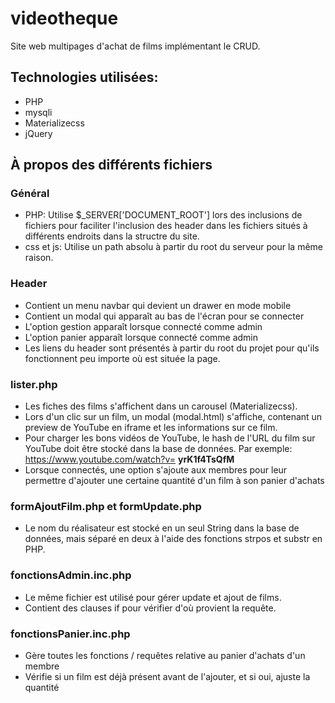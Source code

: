 # videotheque
Site web multipages d'achat de films implémentant le CRUD.

## Technologies utilisées:
- PHP
- mysqli
- Materializecss
- jQuery

## À propos des différents fichiers

### Général
- PHP: Utilise $_SERVER['DOCUMENT_ROOT'] lors des inclusions de fichiers pour faciliter l'inclusion des header dans les fichiers situés à différents endroits dans la structre du site.
- css et js: Utilise un path absolu à partir du root du serveur pour la même raison.

### Header
- Contient un menu navbar qui devient un drawer en mode mobile
- Contient un modal qui apparaît au bas de l'écran pour se connecter
- L'option gestion apparaît lorsque connecté comme admin
- L'option panier apparaît lorsque connecté comme admin
- Les liens du header sont présentés à partir du root du projet pour qu'ils fonctionnent peu importe où est située la page. 

### lister.php
- Les fiches des films s'affichent dans un carousel (Materializecss).
- Lors d'un clic sur un film, un modal (modal.html) s'affiche, contenant un preview de YouTube en iframe et les informations sur ce film.
- Pour charger les bons vidéos de YouTube, le hash de l'URL du film sur YouTube doit être stocké dans la base de données. Par exemple: https://www.youtube.com/watch?v= **yrK1f4TsQfM**
- Lorsque connectés, une option s'ajoute aux membres pour leur permettre d'ajouter une certaine quantité d'un film à son panier d'achats

### formAjoutFilm.php et formUpdate.php
- Le nom du réalisateur est stocké en un seul String dans la base de données, mais séparé en deux à l'aide des fonctions strpos et substr en PHP.

### fonctionsAdmin.inc.php
- Le même fichier est utilisé pour gérer update et ajout de films.
- Contient des clauses if pour vérifier d'où provient la requête.

### fonctionsPanier.inc.php
- Gère toutes les fonctions / requêtes relative au panier d'achats d'un membre
- Vérifie si un film est déjà présent avant de l'ajouter, et si oui, ajuste la quantité
